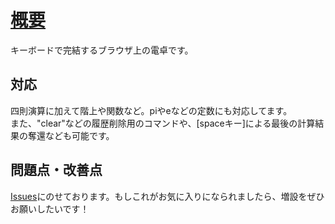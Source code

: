 # [概要](https://trueryob.github.io/Dentaku2025/)
キーボードで完結するブラウザ上の電卓です。

## 対応
四則演算に加えて階上や関数など。piやeなどの定数にも対応してます。<br>
また、"clear"などの履歴削除用のコマンドや、\[spaceキー\]による最後の計算結果の奪還なども可能です。

## 問題点・改善点
[Issues](https://github.com/TrueRyoB/Dentaku2025/issues)にのせております。もしこれがお気に入りになられましたら、増設をぜひお願いしたいです！